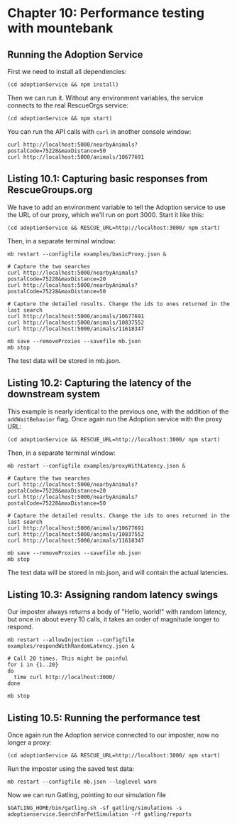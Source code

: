# Chapter 10: Performance testing with mountebank

## Running the Adoption Service

First we need to install all dependencies:

````
(cd adoptionService && npm install)
````

Then we can run it. Without any environment variables, the service connects to the
real RescueOrgs service:

````
(cd adoptionService && npm start)
````

You can run the API calls with `curl` in another console window:

````
curl http://localhost:5000/nearbyAnimals?postalCode=75228&maxDistance=50
curl http://localhost:5000/animals/10677691
````

## Listing 10.1: Capturing basic responses from RescueGroups.org

We have to add an environment variable to tell the Adoption service to use the URL of our proxy,
which we'll run on port 3000. Start it like this:

````
(cd adoptionService && RESCUE_URL=http://localhost:3000/ npm start)
````

Then, in a separate terminal window:

````
mb restart --configfile examples/basicProxy.json &

# Capture the two searches
curl http://localhost:5000/nearbyAnimals?postalCode=75228&maxDistance=20
curl http://localhost:5000/nearbyAnimals?postalCode=75228&maxDistance=50

# Capture the detailed results. Change the ids to ones returned in the last search
curl http://localhost:5000/animals/10677691
curl http://localhost:5000/animals/10837552
curl http://localhost:5000/animals/11618347

mb save --removeProxies --savefile mb.json
mb stop
````

The test data will be stored in mb.json.

## Listing 10.2: Capturing the latency of the downstream system

This example is nearly identical to the previous one, with the addition of the
`addWaitBehavior` flag. Once again run the Adoption service with the proxy URL:

````
(cd adoptionService && RESCUE_URL=http://localhost:3000/ npm start)
````

Then, in a separate terminal window:

````
mb restart --configfile examples/proxyWithLatency.json &

# Capture the two searches
curl http://localhost:5000/nearbyAnimals?postalCode=75228&maxDistance=20
curl http://localhost:5000/nearbyAnimals?postalCode=75228&maxDistance=50

# Capture the detailed results. Change the ids to ones returned in the last search
curl http://localhost:5000/animals/10677691
curl http://localhost:5000/animals/10837552
curl http://localhost:5000/animals/11618347

mb save --removeProxies --savefile mb.json
mb stop
````

The test data will be stored in mb.json, and will contain the actual latencies.

## Listing 10.3: Assigning random latency swings

Our imposter always returns a body of "Hello, world!" with random latency, but once in
about every 10 calls, it takes an order of magnitude longer to respond.

````
mb restart --allowInjection --configfile examples/respondWithRandomLatency.json &

# Call 20 times. This might be painful
for i in {1..20}
do
  time curl http://localhost:3000/
done

mb stop
````

## Listing 10.5: Running the performance test

Once again run the Adoption service connected to our imposter, now no longer a proxy:

````
(cd adoptionService && RESCUE_URL=http://localhost:3000/ npm start)
````

Run the imposter using the saved test data:

````
mb restart --configfile mb.json --loglevel warn
````

Now we can run Gatling, pointing to our simulation file

````
$GATLING_HOME/bin/gatling.sh -sf gatling/simulations -s adoptionservice.SearchForPetSimulation -rf gatling/reports
````


